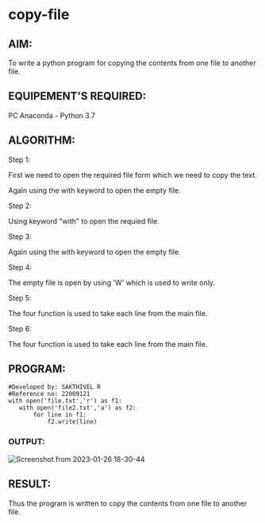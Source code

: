 # copy-file
## AIM:
To write a python program for copying the contents from one file to another file.
## EQUIPEMENT'S REQUIRED: 
PC
Anaconda - Python 3.7
## ALGORITHM: 

Step 1:

First we need to open the required file form which we need to copy the text.

Again using the with keyword to open the empty file.

Step 2:

Using keyword "with" to open the requied file.

Step 3:

Again using the with keyword to open the empty file.

Step 4:

The empty file is open by using 'W' which is used to write only.

Step 5:

The four function is used to take each line from the main file.

Step 6:

The four function is used to take each line from the main file.



## PROGRAM:
 ```
#Developed by: SAKTHIVEL R
#Reference no: 22009121
with open('file.txt','r') as f1:
    with open('file2.txt','a') as f2:
        for line in f1:
            f2.write(line)
```

### OUTPUT:




![Screenshot from 2023-01-26 18-30-44](https://user-images.githubusercontent.com/120550359/214842219-25688ef2-7d45-4ea3-a019-ebf2a663d0c2.png)






## RESULT:
Thus the program is written to copy the contents from one file to another file.

